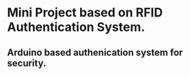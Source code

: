 # Mini Project based on RFID Authentication System.
## Arduino based authenication system for security.

